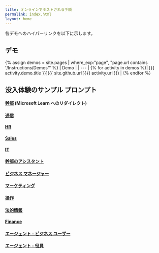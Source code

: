 ```yaml
---
title: オンラインでホストされる手順
permalink: index.html
layout: home
---
```


各デモへのハイパーリンクを以下に示します。

## デモ

{% assign demos = site.pages | where_exp:"page", "page.url contains '/Instructions/Demos'" %}
| Demo |
| --- |
{% for activity in demos %}| [{{ activity.demo.title }}]({{ site.github.url }}{{ activity.url }}) |
{% endfor %}

## 没入体験のサンプル プロンプト

#### [幹部](https://learn.microsoft.com/en-us/training/modules/envision-new-ideas-with-microsoft-365-copilot/) (Microsoft Learn へのリダイレクト)

#### [通信](https://microsoftlearning.github.io/MS-4021-Copilot-Immersion-Experience/Instructions/Prompts/Communications-Prompts.html)

#### [HR](https://microsoftlearning.github.io/MS-4021-Copilot-Immersion-Experience/Instructions/Prompts/HR-Prompts.html)

#### [Sales](https://microsoftlearning.github.io/MS-4021-Copilot-Immersion-Experience/Instructions/Prompts/Sales-Prompts.html)

#### [IT](https://microsoftlearning.github.io/MS-4021-Copilot-Immersion-Experience/Instructions/Prompts/IT-Prompts.html)

#### [幹部のアシスタント](https://microsoftlearning.github.io/MS-4021-Copilot-Immersion-Experience/Instructions/Prompts/EA-Prompts.html)

#### [ビジネス マネージャー](https://microsoftlearning.github.io/MS-4021-Copilot-Immersion-Experience/Instructions/Prompts/Business-Manager-Prompts.html)

#### [マーケティング](https://microsoftlearning.github.io/MS-4021-Copilot-Immersion-Experience/Instructions/Prompts/Marketing-Prompts.html)

#### [操作](https://microsoftlearning.github.io/MS-4021-Copilot-Immersion-Experience/Instructions/Prompts/Operations-Prompts.html)

#### [法的情報](https://microsoftlearning.github.io/MS-4021-Copilot-Immersion-Experience/Instructions/Prompts/Legal-Prompts.html)

#### [Finance](https://microsoftlearning.github.io/MS-4021-Copilot-Immersion-Experience/Instructions/Prompts/Finance-Prompts.html)

#### [エージェント - ビジネス ユーザー](https://microsoftlearning.github.io/MS-4021-Copilot-Immersion-Experience/Instructions/Prompts/EU-Agents.html)

#### [エージェント - 役員](https://microsoftlearning.github.io/MS-4021-Copilot-Immersion-Experience/Instructions/Prompts/Exec-Agents.html)
